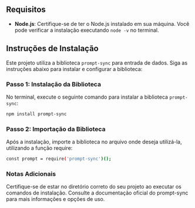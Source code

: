 

## Requisitos

- **Node.js**: Certifique-se de ter o Node.js instalado em sua máquina. Você pode verificar a instalação executando `node -v` no terminal.

## Instruções de Instalação

Este projeto utiliza a biblioteca `prompt-sync` para entrada de dados. Siga as instruções abaixo para instalar e configurar a biblioteca:

### Passo 1: Instalação da Biblioteca

No terminal, execute o seguinte comando para instalar a biblioteca `prompt-sync`:

```bash
npm install prompt-sync
```
### Passo 2: Importação da Biblioteca
Após a instalação, importe a biblioteca no arquivo onde deseja utilizá-la, utilizando a função require:

```bash
const prompt = require('prompt-sync')();
```
### Notas Adicionais
Certifique-se de estar no diretório correto do seu projeto ao executar os comandos de instalação.
Consulte a documentação oficial do prompt-sync para mais informações e opções de uso.
